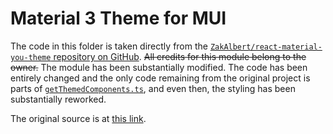 # Material 3 Theme for MUI

The code in this folder is taken directly from the
[`ZakAlbert/react-material-you-theme` repository on GitHub](https://github.com/ZakAlbert/react-material-you-theme). ~~All credits for this
module belong to the owner.~~ The module has been substantially modified. The code has been entirely changed and the only code remaining from the original project is parts of [`getThemedComponents.ts`](./getThemedComponents.ts), and even then, the styling has been substantially reworked.

The original source is at [this link](https://github.com/ZakAlbert/react-material-you-theme/tree/main/src/theme).
